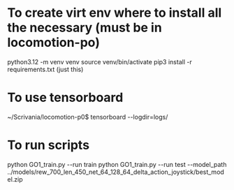 # To create virt env where to install all the necessary (must be in locomotion-po)
python3.12 -m venv venv
source venv/bin/activate
pip3 install -r requirements.txt (just this)

# To use tensorboard
~/Scrivania/locomotion-p0$ tensorboard --logdir=logs/

# To run scripts
python GO1_train.py --run train
python GO1_train.py --run test --model_path ../models/rew_700_len_450_net_64_128_64_delta_action_joystick/best_model.zip